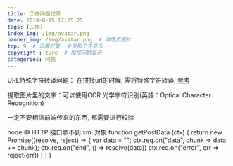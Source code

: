 ```yaml
---
title: 工作问题记录
date: 2019-8-15 17:25:25
tags: [工作]
index_img: /img/avatar.png
banner_img: /img/avatar.png  # 详情页图片
top: 9  # 设置权重, 主页那个先显示
copyright : ture  # 授权问题显示
categories: 问题
---
```


<!-- more -->

URL特殊字符转译问题：
在拼接url的时候, 需将特殊字符转译, [参考](https://blog.csdn.net/p312011150/article/details/78928003)

提取图片里的文字：可以使用OCR 光学字符识别(英語：Optical Character Recognition)

一定不要相信前端传来的东西, 都需要进行校验

node 中 HTTP 接口拿不到 xml 对象
function getPostData (ctx) {
    return new Promise((resolve, reject) => {
        var data = "";
        ctx.req.on("data", chunk => data += chunk);
        ctx.req.on("end", () => resolve(data))
        ctx.req.on("error", err => reject(err))
        }
    )
}

